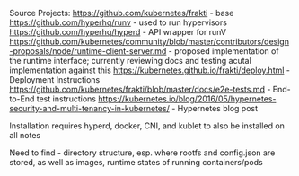 Source Projects:
https://github.com/kubernetes/frakti - base
https://github.com/hyperhq/runv - used to run hypervisors
https://github.com/hyperhq/hyperd - API wrapper for runV
https://github.com/kubernetes/community/blob/master/contributors/design-proposals/node/runtime-client-server.md - proposed implementation of the runtime interface; currently reviewing docs and testing acutal implementation against this
https://kubernetes.github.io/frakti/deploy.html - Deployment Instructions
https://github.com/kubernetes/frakti/blob/master/docs/e2e-tests.md - End-to-End test instructions
https://kubernetes.io/blog/2016/05/hypernetes-security-and-multi-tenancy-in-kubernetes/ - Hypernetes blog post

Installation requires hyperd, docker, CNI, and kublet to also be installed on all notes

Need to find - directory structure, esp. where rootfs and config.json are stored, as well as images, runtime states of running containers/pods

